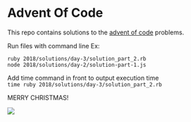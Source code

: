 # Advent Of Code

This repo contains solutions to the [advent of code](https://adventofcode.com) problems.

Run files with command line
Ex:
```
ruby 2018/solutions/day-3/solution_part_2.rb
node 2018/solutions/day-2/solution-part-1.js
```

Add time command in front to output execution time      
`time ruby 2018/solutions/day-3/solution_part_2.rb`

MERRY CHRISTMAS!

![](https://media.giphy.com/media/9w475hDWEPVlu/giphy.gif)
